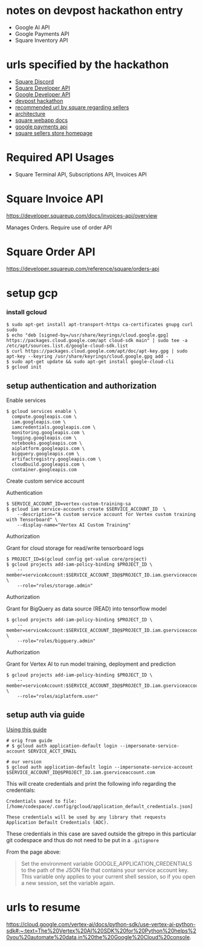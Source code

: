 # notes on devpost hackathon entry

* Google AI API
* Google Payments API
* Square Inventory API

# urls specified by the hackathon

* [Square Discord](https://discord.gg/squaredev)
* [Square Developer API](https://developer.squareup.com/)
* [Google Developer API](https://developers.google.com/focus/ai-development)
* [devpost hackathon](https://square-google-ai.devpost.com/)
* [recommended url by square regarding sellers](https://www.sellercommunity.com/t5/Developer-Discussions/bd-p/developers)
* [architecture](https://jamboard.google.com/d/1JzK6G_0dXeQbO9hn1cRglIOKM3M9DumtcLcAYPRXDjI/edit?usp=sharing)
* [square webapp docs](https://developer.squareup.com/docs/app-marketplace)
* [google payments api](https://developers.google.com/pay/api/web/overview)
* [square sellers store homepage](https://squareup.com/dashboard/sites)


# Required API Usages

* Square Terminal API, Subscriptions API, Invoices API

# Square Invoice API 

https://developer.squareup.com/docs/invoices-api/overview

Manages Orders.  Require use of order API

# Square Order API

https://developer.squareup.com/reference/square/orders-api


# setup gcp

### install gcloud 

```
$ sudo apt-get install apt-transport-https ca-certificates gnupg curl sudo
$ echo "deb [signed-by=/usr/share/keyrings/cloud.google.gpg] https://packages.cloud.google.com/apt cloud-sdk main" | sudo tee -a /etc/apt/sources.list.d/google-cloud-sdk.list
$ curl https://packages.cloud.google.com/apt/doc/apt-key.gpg | sudo apt-key --keyring /usr/share/keyrings/cloud.google.gpg add -
$ sudo apt-get update && sudo apt-get install google-cloud-cli
$ gcloud init
```

## setup authentication and authorization

Enable services

```
$ gcloud services enable \
  compute.googleapis.com \
  iam.googleapis.com \
  iamcredentials.googleapis.com \
  monitoring.googleapis.com \
  logging.googleapis.com \
  notebooks.googleapis.com \
  aiplatform.googleapis.com \
  bigquery.googleapis.com \
  artifactregistry.googleapis.com \
  cloudbuild.googleapis.com \
  container.googleapis.com
```

Create custom service account

Authentication

```
$ SERVICE_ACCOUNT_ID=vertex-custom-training-sa
$ gcloud iam service-accounts create $SERVICE_ACCOUNT_ID  \
    --description="A custom service account for Vertex custom training with Tensorboard" \
    --display-name="Vertex AI Custom Training"
```
Authorization

Grant for cloud storage for read/write tensorboard logs

```
$ PROJECT_ID=$(gcloud config get-value core/project)
$ gcloud projects add-iam-policy-binding $PROJECT_ID \
    --member=serviceAccount:$SERVICE_ACCOUNT_ID@$PROJECT_ID.iam.gserviceaccount.com \
    --role="roles/storage.admin"
```

Authorization

Grant for BigQuery as data source (READ) into tensorflow model

```
$ gcloud projects add-iam-policy-binding $PROJECT_ID \
    --member=serviceAccount:$SERVICE_ACCOUNT_ID@$PROJECT_ID.iam.gserviceaccount.com \
    --role="roles/bigquery.admin"
```
Authorization

Grant for Vertex AI to run model training, deployment and prediction

```
$ gcloud projects add-iam-policy-binding $PROJECT_ID \
    --member=serviceAccount:$SERVICE_ACCOUNT_ID@$PROJECT_ID.iam.gserviceaccount.com \
    --role="roles/aiplatform.user"
```

## setup auth via guide

[Using this guide](https://cloud.google.com/docs/authentication/provide-credentials-adc#how-to)

```
# orig from guide
# $ gcloud auth application-default login --impersonate-service-account SERVICE_ACCT_EMAIL

# our version
$ gcloud auth application-default login --impersonate-service-account $SERVICE_ACCOUNT_ID@$PROJECT_ID.iam.gserviceaccount.com

```

This will create credentials and print the following info regarding the credentials:

```
Credentials saved to file: [/home/codespace/.config/gcloud/application_default_credentials.json]

These credentials will be used by any library that requests Application Default Credentials (ADC).
```
These credentials in this case are saved outside the gitrepo in this particular git codespace and thus
do not need to be put in a `.gitignore`

From the page above:


> Set the environment variable GOOGLE_APPLICATION_CREDENTIALS to the path of the JSON file that contains your service account key. This variable only applies to your current shell session, so if you open a new session, set the variable again.

# urls to resume

https://cloud.google.com/vertex-ai/docs/python-sdk/use-vertex-ai-python-sdk#:~:text=The%20Vertex%20AI%20SDK%20for%20Python%20helps%20you%20automate%20data,in%20the%20Google%20Cloud%20console.

